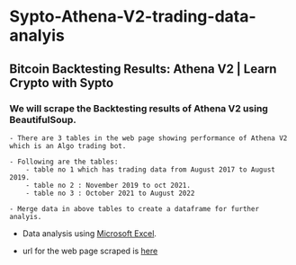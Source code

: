 # Sypto-Athena-V2-trading-data-analyis


## Bitcoin Backtesting Results: Athena V2 | Learn Crypto with Sypto

   ### We will scrape the Backtesting results of Athena V2 using BeautifulSoup.

    - There are 3 tables in the web page showing performance of Athena V2 which is an Algo trading bot.

    - Following are the tables:
        - table no 1 which has trading data from August 2017 to August 2019.
        - table no 2 : November 2019 to oct 2021.
        - table no 3 : October 2021 to August 2022

    - Merge data in above tables to create a dataframe for further analyis.

   - Data analysis using [Microsoft Excel](https://github.com/android16-rj/Sypto-Athena-V2-trading-data-analyis/blob/main/Sypto_athena_V2_trading_data.xlsx).

   - url for the web page scraped is [here](https://learn.sypto.xyz/invest-in-bitcoin-athena-v2/)

